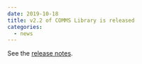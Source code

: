 ```yaml
---
date: 2019-10-18
title: v2.2 of COMMS Library is released
categories:
  - news
---
```

See the [release notes](https://github.com/commschamp/comms_champion/releases/tag/v2.2).

